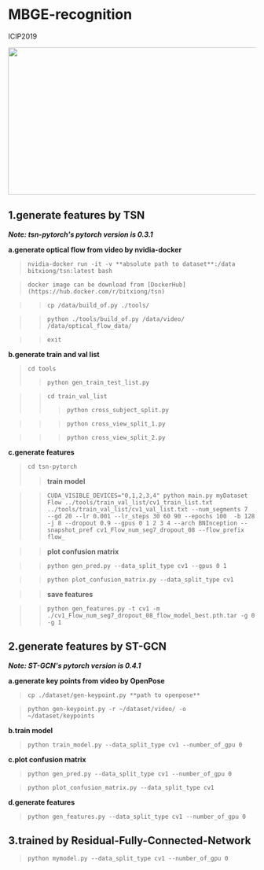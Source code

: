 # MBGE-recognition
ICIP2019

<div align=center><img width="800" height="300" src="https://github.com/DQ0408/MBGE-recognition/blob/master/image/%E6%95%B0%E6%8D%AE%E9%9B%86%E4%BB%8B%E7%BB%8D.png"/></div>

## 1.generate features by TSN
***Note: tsn-pytorch's pytorch version is 0.3.1***

**a.generate optical flow from video by nvidia-docker**
>```nvidia-docker run -it -v **absolute path to dataset**:/data bitxiong/tsn:latest bash```

>```docker image can be download from [DockerHub](https://hub.docker.com/r/bitxiong/tsn)```

>>```cp /data/build_of.py ./tools/```

>>```python ./tools/build_of.py /data/video/ /data/optical_flow_data/```

>>```exit```

**b.generate train and val list**

>```cd tools ```
>>```python gen_train_test_list.py```

>>```cd train_val_list```
>>>```python cross_subject_split.py```

>>>```python cross_view_split_1.py```

>>>```python cross_view_split_2.py```

**c.generate features**

>```cd tsn-pytorch ```
>>**train model**

>>```CUDA_VISIBLE_DEVICES="0,1,2,3,4" python main.py myDataset Flow ../tools/train_val_list/cv1_train_list.txt ../tools/train_val_list/cv1_val_list.txt --num_segments 7  --gd 20 --lr 0.001 --lr_steps 30 60 90 --epochs 100  -b 128 -j 8 --dropout 0.9 --gpus 0 1 2 3 4 --arch BNInception --snapshot_pref cv1_Flow_num_seg7_dropout_08 --flow_prefix flow_```

>>**plot confusion matrix**

>>```python gen_pred.py --data_split_type cv1 --gpus 0 1```

>>```python plot_confusion_matrix.py --data_split_type cv1```

>>**save features**

>>```python gen_features.py -t cv1 -m ./cv1_Flow_num_seg7_dropout_08_flow_model_best.pth.tar -g 0 -g 1```
 
## 2.generate features by ST-GCN
***Note: ST-GCN's pytorch version is 0.4.1***

**a.generate key points from video by OpenPose**

>```cp ./dataset/gen-keypoint.py **path to openpose**```

>```python gen-keypoint.py -r ~/dataset/video/ -o ~/dataset/keypoints```

**b.train model**

>```python train_model.py --data_split_type cv1 --number_of_gpu 0```

**c.plot confusion matrix**

>```python gen_pred.py --data_split_type cv1 --number_of_gpu 0```

>```python plot_confusion_matrix.py --data_split_type cv1```

**d.generate features**

>```python gen_features.py --data_split_type cv1 --number_of_gpu 0```

## 3.trained by Residual-Fully-Connected-Network

>```python mymodel.py --data_split_type cv1 --number_of_gpu 0```

